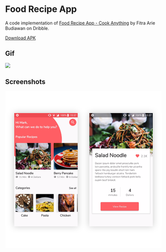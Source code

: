 # Food Recipe App

A code implementation of [Food Recipe App - Cook Anything](https://dribbble.com/shots/5753202-Food-Recipe-App-Cook-Anything) by Fitra Arie Budiawan on Dribble.

[Download APK](https://www.dropbox.com/s/pf4umw9gu0d6jdo/FoodRecipeApp.apk?dl=0)

## Gif

[<img src="./images/gif.gif" width="300" />](https://vimeo.com/308891042)  

## Screenshots

![Final](./images/screens.png)
